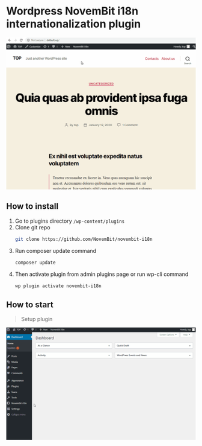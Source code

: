 # Wordpress NovemBit i18n internationalization plugin

![image](docs/images/novembit-i18n-front.gif)

## How to install

1. Go to plugins directory `/wp-content/plugins`
2. Clone git repo
    ```bash
    git clone https://github.com/NovemBit/novembit-i18n 
    ```
3. Run composer update command
    ```bash
    composer update
    ```
4. Then activate plugin from admin plugins page or run wp-cli command
    ```bash
    wp plugin activate novembit-i18n
    ```
   
## How to start
> Setup plugin

![image](docs/images/novembit-i18n.gif)